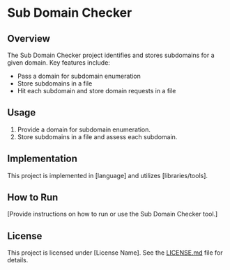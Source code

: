 # Sub Domain Checker

## Overview
The Sub Domain Checker project identifies and stores subdomains for a given domain. Key features include:

- Pass a domain for subdomain enumeration
- Store subdomains in a file
- Hit each subdomain and store domain requests in a file

## Usage
1. Provide a domain for subdomain enumeration.
2. Store subdomains in a file and assess each subdomain.

## Implementation
This project is implemented in [language] and utilizes [libraries/tools].

## How to Run
[Provide instructions on how to run or use the Sub Domain Checker tool.]

## License
This project is licensed under [License Name]. See the [LICENSE.md](LICENSE.md) file for details.

